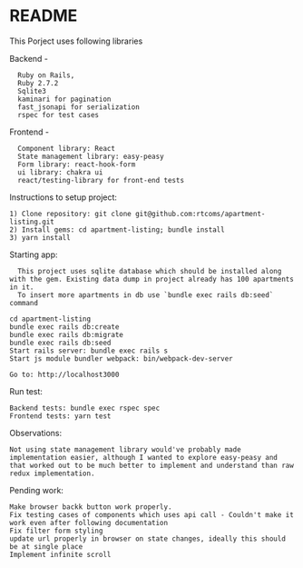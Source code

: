 # README

This Porject uses following libraries

Backend - 

      Ruby on Rails,
      Ruby 2.7.2
      Sqlite3
      kaminari for pagination
      fast_jsonapi for serialization
      rspec for test cases

Frontend - 

      Component library: React
      State management library: easy-peasy
      Form library: react-hook-form
      ui library: chakra ui
      react/testing-library for front-end tests


Instructions to setup project:

    1) Clone repository: git clone git@github.com:rtcoms/apartment-listing.git
    2) Install gems: cd apartment-listing; bundle install
    3) yarn install

Starting app:
   
      This project uses sqlite database which should be installed along with the gem. Existing data dump in project already has 100 apartments in it.
      To insert more apartments in db use `bundle exec rails db:seed` command
   
    cd apartment-listing
    bundle exec rails db:create
    bundle exec rails db:migrate
    bundle exec rails db:seed
    Start rails server: bundle exec rails s
    Start js module bundler webpack: bin/webpack-dev-server
    
    Go to: http://localhost3000

Run test:

    Backend tests: bundle exec rspec spec
    Frontend tests: yarn test


Observations: 

    Not using state management library would've probably made implementation easier, although I wanted to explore easy-peasy and that worked out to be much better to implement and understand than raw redux implementation. 


Pending work:

    Make browser backk button work properly.
    Fix testing cases of components which uses api call - Couldn't make it work even after following documentation
    Fix filter form styling
    update url properly in browser on state changes, ideally this should be at single place
    Implement infinite scroll
